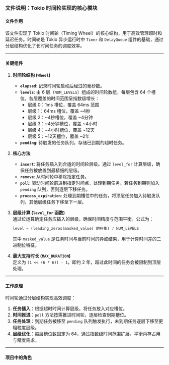 ### 文件说明：Tokio 时间轮实现的核心模块

#### 文件作用
该文件实现了 Tokio 时间轮（Timing Wheel）的核心结构，用于高效管理超时和延迟任务。时间轮是 Tokio 异步运行时中 `Timer` 和 `DelayQueue` 组件的基础，通过分层结构优化了长时间任务的调度效率。

---

#### 关键组件

1. **时间轮结构 (`Wheel`)**  
   - **`elapsed`**: 记录时间轮启动后经过的毫秒数。
   - **`levels`**: 由 6 层（`NUM_LEVELS`）组成的时间轮数组，每层包含 64 个槽位。各层覆盖的时间范围呈指数级增长：
     - 层级 0：1ms 槽位，覆盖 64ms 范围
     - 层级 1：64ms 槽位，覆盖 ~4秒
     - 层级 2：~4秒槽位，覆盖 ~4分钟
     - 层级 3：~4分钟槽位，覆盖 ~4小时
     - 层级 4：~4小时槽位，覆盖 ~12天
     - 层级 5：~12天槽位，覆盖 ~2年
   - **`pending`**: 待触发的任务队列，存储已到期的超时任务。

2. **核心方法**
   - **`insert`**: 将任务插入到合适的时间轮层级。通过 `level_for` 计算层级，确保任务被放置到最精细的层级。
   - **`remove`**: 从时间轮中移除指定任务。
   - **`poll`**: 驱动时间轮前进到指定时间点，处理到期任务。若任务到期则加入 `pending` 队列，否则逐层下移任务。
   - **`process_expiration`**: 处理到期槽位中的任务，将顶层任务加入待触发队列，其他层级任务下移至下一层。

3. **层级计算 (`level_for` 函数)**  
   通过位运算确定任务应插入的层级，确保时间精度与范围平衡。公式为：
   ```rust
   level = (leading_zeros(masked_value) 的补集) / NUM_LEVELS
   ```
   其中 `masked_value` 是任务时间与当前时间的异或结果，用于计算时间差的二进制位特征。

4. **最大支持时长 (`MAX_DURATION`)**  
   定义为 `(1 << (6 * 6)) - 1`，即约 2 年，超过此时间的任务会被限制到顶层处理。

---

#### 工作原理
时间轮通过分层结构实现高效调度：
1. **任务插入**：根据超时时间计算层级，将任务放入对应槽位。
2. **时间推进**：`poll` 方法按需推进时间轮，逐层检查到期槽位。
3. **任务处理**：到期任务被移至 `pending` 队列触发执行，未到期任务逐层下移至更粗粒度层级。
4. **层级优化**：每层槽位数固定为 64，通过指数级时间范围扩展，平衡内存占用与精度需求。

---

#### 项目中的角色